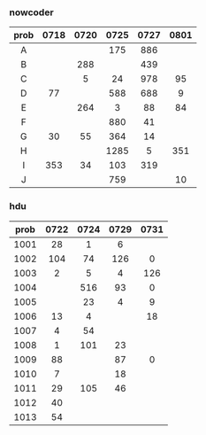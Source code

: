 ### nowcoder

| prob | 0718 | 0720 | 0725 | 0727 | 0801 |
| :--: | :--: | :--: | :--: | :--: | :--: |
|  A   |      |      | 175  | 886  |      |
|  B   |      | 288  |      | 439  |      |
|  C   |      |  5   |  24  | 978  |  95  |
|  D   |  77  |      | 588  | 688  |  9   |
|  E   |      | 264  |  3   |  88  |  84  |
|  F   |      |      | 880  |  41  |      |
|  G   |  30  |  55  | 364  |  14  |      |
|  H   |      |      | 1285 |  5   | 351  |
|  I   | 353  |  34  | 103  | 319  |      |
|  J   |      |      | 759  |      |  10  |



### hdu

| prob | 0722 | 0724 | 0729 | 0731 |
| :--: | :--: | :--: | :--: | :--: |
| 1001 |  28  |  1   |  6   |      |
| 1002 | 104  |  74  | 126  |  0   |
| 1003 |  2   |  5   |  4   | 126  |
| 1004 |      | 516  |  93  |  0   |
| 1005 |      |  23  |  4   |  9   |
| 1006 |  13  |  4   |      |  18  |
| 1007 |  4   |  54  |      |      |
| 1008 |  1   | 101  |  23  |      |
| 1009 |  88  |      |  87  |  0   |
| 1010 |  7   |      |  18  |      |
| 1011 |  29  | 105  |  46  |      |
| 1012 |  40  |      |      |      |
| 1013 |  54  |      |      |      |

